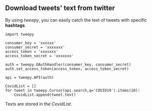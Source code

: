 ## Download tweets' text from twitter 
By using <em>tweepy</em>, you can easily catch the text of tweets with specific <strong>hashtags</strong>.
```
import tweepy

consumer_key = 'xxxxxx'
consumer_secret = 'xxxxxxx'
access_token = 'xxxxxxx'
access_token_secret = 'xxxxxxx'
 
auth = tweepy.OAuthHandler(consumer_key, consumer_secret)
auth.set_access_token(access_token, access_token_secret)
 
api = tweepy.API(auth)

CovidList = []
for tweet in tweepy.Cursor(api.search,q='COVID19').items(10):
    CovidList.append(tweet.text)
```
Texts are stored in the <em>CovidList</em>.
